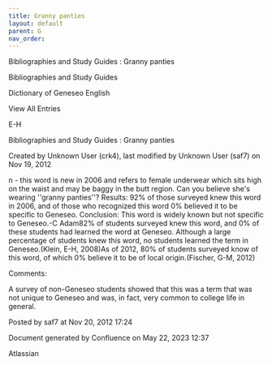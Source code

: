 ```yaml
---
title: Granny panties
layout: default
parent: G
nav_order:
---
```


Bibliographies and Study Guides : Granny panties

Bibliographies and Study Guides

Dictionary of Geneseo English

View All Entries

E-H

Bibliographies and Study Guides : Granny panties

Created by  Unknown User (crk4), last modified by  Unknown User (saf7) on Nov 19, 2012

n - this word is new in 2006 and refers to female underwear which sits high on the waist and may be baggy in the butt region. Can you believe she's wearing ''granny panties''? Results: 92% of those surveyed knew this word in 2006, and of those who recognized this word 0% believed it to be specific to Geneseo. Conclusion: This word is widely known but not specific to Geneseo.-C Adam82% of students surveyed knew this word, and 0% of these students had learned the word at Geneseo. Although a large percentage of students knew this word, no students learned the term in Geneseo.(Klein, E-H, 2008)As of 2012, 80% of students surveyed know of this word, of which 0% believe it to be of local origin.(Fischer, G-M, 2012)

Comments:

A survey of non-Geneseo students showed that this was a term that was not unique to Geneseo and was, in fact, very common to college life in general.

Posted by saf7 at Nov 20, 2012 17:24

Document generated by Confluence on May 22, 2023 12:37

Atlassian
